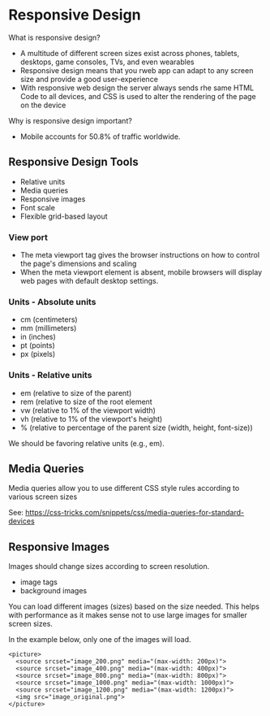 # Responsive Design

What is responsive design?

- A multitude of different screen sizes exist across phones, tablets, desktops, game consoles, TVs, and even wearables
- Responsive design means that you rweb app can adapt to any screen size and provide a good user-experience
- With responsive web design the server always sends rhe same HTML Code to all devices, and CSS is used to alter the rendering of the page on the device

Why is responsive design important?

- Mobile accounts for 50.8% of traffic worldwide.

## Responsive Design Tools

- Relative units
- Media queries
- Responsive images
- Font scale
- Flexible grid-based layout

### View port

- The meta viewport tag gives the browser instructions on how to control the page's dimensions and scaling
- When the meta viewport element is absent, mobile browsers will display web pages with default desktop settings.

### Units - Absolute units

- cm (centimeters)
- mm (millimeters)
- in (inches)
- pt (points)
- px (pixels)

### Units - Relative units

- em (relative to size of the parent)
- rem (relative to size of the root element
- vw (relative to 1% of the viewport width)
- vh (relative to 1% of the viewport's height)
- % (relative to percentage of the parent size (width, height, font-size))

We should be favoring relative units (e.g., em).

## Media Queries

Media queries allow you to use different CSS style rules according to various screen sizes

See: <https://css-tricks.com/snippets/css/media-queries-for-standard-devices>

## Responsive Images

Images should change sizes according to screen resolution.

- image tags
- background images

You can load different images (sizes) based on the size needed. This helps with performance as it makes sense not to use large images for smaller screen sizes.

In the example below, only one of the images will load.

```
<picture>
  <source srcset="image_200.png" media="(max-width: 200px)">
  <source srcset="image_400.png" media="(max-width: 400px)">
  <source srcset="image_800.png" media="(max-width: 800px)">
  <source srcset="image_1000.png" media="(max-width: 1000px)">
  <source srcset="image_1200.png" media="(max-width: 1200px)">
  <img src="image_original.png">
</picture>
```
